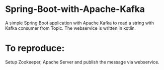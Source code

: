# Spring-Boot-with-Apache-Kafka

A simple Spring Boot application with Apache Kafka to read a string with Kafka consumer from Topic. The webservice is written in kotlin.

# To reproduce:

Setup Zookeeper, Apache Server and publish the message via webservice.
